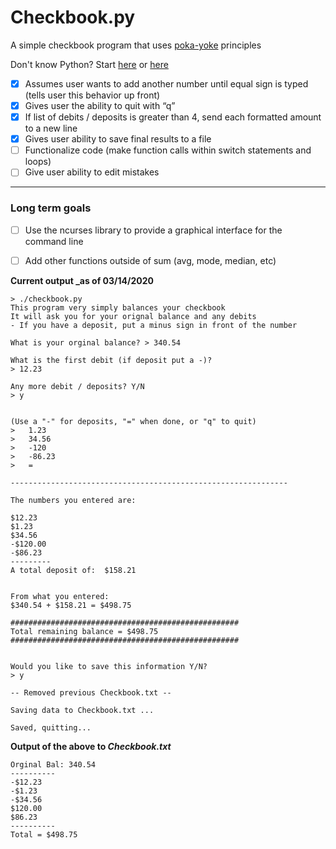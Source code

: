 # Checkbook.py

A simple checkbook program that uses [poka-yoke](https://asq.org/quality-resources/mistake-proofing
) principles <br>

Don't know Python? Start [here](https://www.pythoncheatsheet.org/) or [here](https://github.com/gto76/python-cheatsheet) 

- [x] Assumes user wants to add another number until equal sign is typed (tells user this behavior up front)
- [x] Gives user the ability to quit with “q”
- [x] If list of debits / deposits is greater than 4, send each formatted amount to a new line
- [x] Gives user ability to save final results to a file
- [ ] Functionalize code (make function calls within switch statements and loops)
- [ ] Give user ability to edit mistakes

----
### Long term goals
- [ ] Use the ncurses library to provide a graphical interface for the command line
- [ ] Add other functions outside of sum (avg, mode, median, etc)


**Current output _as of 03/14/2020**
```
> ./checkbook.py
This program very simply balances your checkbook
It will ask you for your orignal balance and any debits
- If you have a deposit, put a minus sign in front of the number

What is your orginal balance? > 340.54

What is the first debit (if deposit put a -)? 
> 12.23

Any more debit / deposits? Y/N 
> y


(Use a "-" for deposits, "=" when done, or "q" to quit)
>   1.23
>   34.56
>   -120
>   -86.23
>   =

--------------------------------------------------------------

The numbers you entered are:

$12.23
$1.23
$34.56
-$120.00
-$86.23
---------
A total deposit of:  $158.21


From what you entered:
$340.54 + $158.21 = $498.75

###################################################
Total remaining balance = $498.75
###################################################


Would you like to save this information Y/N?
> y

-- Removed previous Checkbook.txt --

Saving data to Checkbook.txt ...

Saved, quitting...
```
**Output of the above to _Checkbook.txt_** 
```
Orginal Bal: 340.54
----------
-$12.23
-$1.23
-$34.56
$120.00
$86.23
----------
Total = $498.75
```
